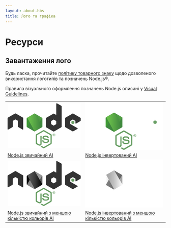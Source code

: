 ```yaml
---
layout: about.hbs
title: Лого та графіка
---
```


# Ресурси

## Завантаження лого

Будь ласка, прочитайте [політику товарного знаку](/en/about/trademark/) щодо дозволеного використання логотипів та позначень Node.js®.

Правила візуального оформлення позначень Node.js описані у
[Visual Guidelines](/static/documents/foundation-visual-guidelines.pdf).

<table class="logos">
  <tr>
    <td class="bg-white"><a href="/static/images/logos/nodejs-new-pantone-black.ai"><img src="/static/images/logos/nodejs-new-pantone-black.svg" alt="Node.js на світлому фоні"></a></td>
    <td class="bg-node-gray"><a href="/static/images/logos/nodejs-new-pantone-white.ai"><img src="/static/images/logos/nodejs-new-pantone-white.svg" alt="Node.js на темному фоні"></a></td>
  </tr>
  <tr>
    <td><a href="/static/images/logos/nodejs-new-pantone-black.ai">Node.js звичайний AI</a></td>
    <td><a href="/static/images/logos/nodejs-new-pantone-white.ai">Node.js інвертований AI</a></td>
  </tr>
  <tr>
    <td class="bg-white"><a href="/static/images/logos/nodejs-new-black.ai"><img src="/static/images/logos/nodejs-new-black.svg" alt="Node.js на світлому фоні"></a></td>
    <td class="bg-node-gray"><a href="/static/images/logos/nodejs-new-white.ai"><img src="/static/images/logos/nodejs-new-white.svg" alt="Node.js на темному фоні"></a></td>
  </tr>
  <tr>
    <td><a href="/static/images/logos/nodejs-new-black.ai">Node.js звичайний з меншою кількістю кольорів AI</a></td>
    <td><a href="/static/images/logos/nodejs-new-white.ai">Node.js інвертований з меншою кількістю кольорів AI</a></td>
  </tr>
</table>
